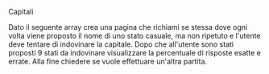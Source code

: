 Capitali

Dato il seguente array crea una pagina che richiami se stessa dove ogni volta
viene proposto il nome di uno stato casuale, ma non ripetuto e l'utente deve
tentare di indovinare la capitale. Dopo che all'utente sono stati proposti 9 stati
da indovinare visualizzare la percentuale di risposte esatte e errate.
Alla fine chiedere se vuole effettuare un'altra partita.
